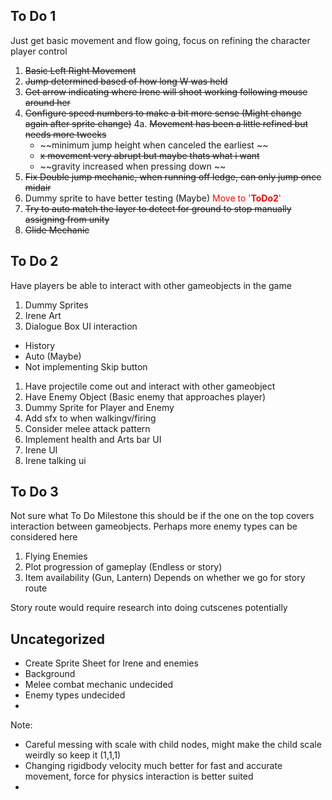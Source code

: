 ## To Do 1
Just get basic movement and flow going, focus on refining the character player control 

1. ~~Basic Left Right Movement~~
2. ~~Jump determined based of how long W was held~~
3. ~~Get arrow indicating where Irene will shoot working following mouse around her~~
4. ~~Configure speed numbers to make a bit more sense (Might change again after sprite change)~~
4a. ~~Movement has been a little refined but needs more tweeks~~
    - ~~minimum jump height when canceled the earliest ~~
    - ~~x movement very abrupt but maybe thats what i want~~
    - ~~gravity increased when pressing down ~~
5. ~~Fix Double jump mechanic, when running off ledge, can only jump once midair~~
6. Dummy sprite to have better testing (Maybe) <span style="color:red"> Move to '**ToDo2**'</span>
7. ~~Try to auto match the layer to detect for ground to stop manually assigning from unity~~
8. ~~Glide Mechanic~~

## To Do 2
Have players be able to interact with other gameobjects in the game

1. Dummy Sprites
2. Irene Art
3. Dialogue Box UI interaction
- History
- Auto (Maybe)
- Not implementing Skip button

1. Have projectile come out and interact with other gameobject
2. Have Enemy Object (Basic enemy that approaches player)
3. Dummy Sprite for Player and Enemy
4. Add sfx to when walkingv/firing
5. Consider melee attack pattern
6. Implement health and Arts bar UI
7. Irene UI
8. Irene talking ui

## To Do 3
Not sure what To Do Milestone this should be if the one on the top covers interaction between gameobjects. Perhaps more enemy types can be considered here
1. Flying Enemies
2. Plot progression of gameplay (Endless or story)
3. Item availability (Gun, Lantern) Depends on whether we go for story route

Story route would require research into doing cutscenes potentially


## Uncategorized
- Create Sprite Sheet for Irene and enemies
- Background
- Melee combat mechanic undecided 
- Enemy types undecided
- 

Note:
- Careful messing with scale with child nodes, might make the child scale weirdly so keep it (1,1,1)
- Changing rigidbody velocity much better for fast and accurate movement, force for physics interaction is better suited
- 
